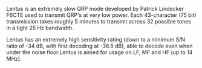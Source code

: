 Lentus is an extremely slow QRP mode developed by Patrick Lindecker F6CTE used to transmit QRP's at very low power. Each 43-character (75 bit) transmission takes roughly 5 minutes to transmit across 32 possible tones in a tight 25 Hz bandwidth.

Lentus has an extremely high sensitivity rating (down to a minimum S/N ratio of -34 dB, with first decoding at -36.5 dB), able to decode even when under the noise floor.Lentus is aimed for usage on LF, MF and HF (up to 14 MHz).